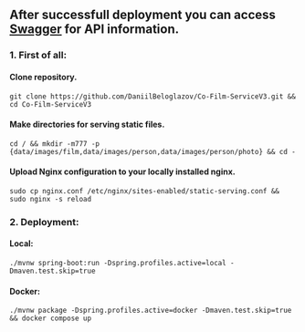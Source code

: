 After successfull deployment you can access [Swagger](http://localhost:5030/swagger-ui/index.html) for API information.
---
### 1. First of all:
#### Clone repository.
```
git clone https://github.com/DaniilBeloglazov/Co-Film-ServiceV3.git && cd Co-Film-ServiceV3
```
#### Make directories for serving static files.
```
cd / && mkdir -m777 -p {data/images/film,data/images/person,data/images/person/photo} && cd -
```
#### Upload Nginx configuration to your locally installed nginx.
```
sudo cp nginx.conf /etc/nginx/sites-enabled/static-serving.conf && sudo nginx -s reload
```
### 2. Deployment:
#### Local:
```
./mvnw spring-boot:run -Dspring.profiles.active=local -Dmaven.test.skip=true
```
#### Docker:
```
./mvnw package -Dspring.profiles.active=docker -Dmaven.test.skip=true && docker compose up
```

[//]: # (./mvnw package -Dspring.profiles.active=docker -Dmaven.test.skip)

[//]: # (java -jar application.jar --spring.profiles.active=local)

[//]: # ()
[//]: # (Nginx in docker example: http://localhost:5031/film/36c12a88-8080-472f-bb5f-e52d7a6702e7.jpeg)
